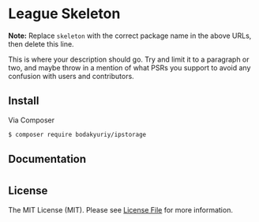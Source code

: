 # League Skeleton

**Note:** Replace `skeleton` with the correct package name in the above URLs, then delete this line.

This is where your description should go. Try and limit it to a paragraph or two, and maybe throw in a mention of what
PSRs you support to avoid any confusion with users and contributors.

## Install

Via Composer

``` bash
$ composer require bodakyuriy/ipstorage
```

## Documentation

#
## License

The MIT License (MIT). Please see [License File](LICENSE.md) for more information.
